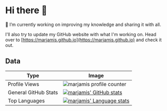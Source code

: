 # Hi there 👋

🔭 I’m currently working on improving my knowledge and sharing it with all.

I'll also try to update my GitHub website with what I'm working on. Head over to [https://marjamis.github.io](https://marjamis.github.io) and check it out.

## Data

| Type | Image |
| --- | ---|
| Profile Views | <img src="https://komarev.com/ghpvc/?username=marjamis" alt="marjamis profile counter" /> | 
| General GitHub Stats | [![marjamis' GitHub stats](https://github-readme-stats.vercel.app/api?username=marjamis&show_icons=true&theme=highcontrast)](https://github.com/anuraghazra/github-readme-stats) |
| Top Languages | [![marjamis' Language stats](https://github-readme-stats.vercel.app/api/top-langs/?username=marjamis&size_weight=0.5&count_weight=0.5&theme=highcontrast)](https://github.com/anuraghazra/github-readme-stats) |
